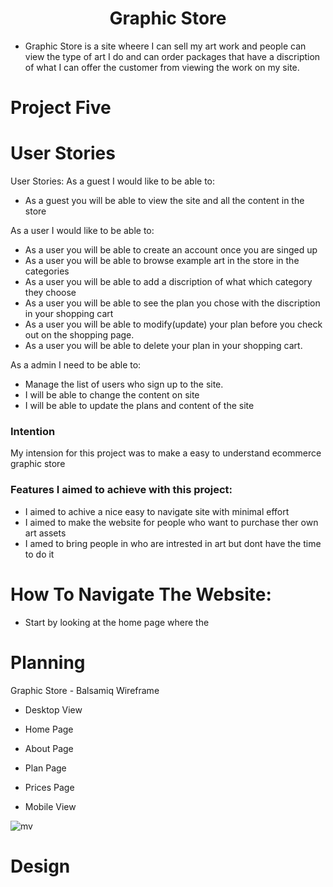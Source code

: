 <h1 align="center">Graphic Store</h1>

- Graphic Store is a site wheere I can sell my art work and people can view the type of art I do and can order packages that have a discription of what I can offer the customer from viewing the work on my site.

# Project Five

# User Stories

User Stories: As a guest I would like to be able to:

- As a guest you will be able to view the site and all the content in the store

As a user I would like to be able to:

- As a user you will be able to create an account once you are singed up
- As a user you will be able to browse example art in the store in the categories
- As a user you will be able to add a discription of what which category they choose 
- As a user you will be able to see the plan you chose with the discription in your shopping cart
- As a user you will be able to modify(update) your plan before you check out on the shopping page.
- As a user you will be able to delete your plan in your shopping cart.

As a admin I need to be able to:

- Manage the list of users who sign up to the site.
- I will be able to change the content on site 
- I will be able to update the plans and content of the site

### Intention

My intension for this project was to make a easy to understand ecommerce graphic store

### Features I aimed to achieve with this project:

 - I aimed to achive a nice easy to navigate site with minimal effort
 - I aimed to make the website for people who want to purchase ther own art assets
 - I amed to bring people in who are intrested in art but dont have the time to do it

# How To Navigate The Website: 
 - Start by looking at the home page where the 


# Planning 

Graphic Store - Balsamiq Wireframe
 - Desktop View 
 - Home Page

 - About Page

- Plan Page

- Prices Page

- Mobile View

![mv](https://user-images.githubusercontent.com/43074374/194976182-247b2c9e-d418-457e-abc7-875d834c30e1.png)

# Design


